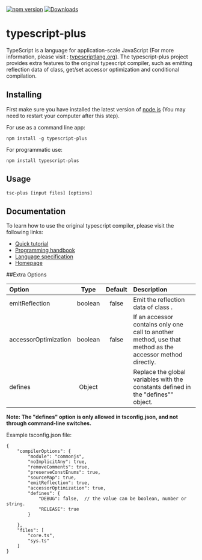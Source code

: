 [![npm version](https://badge.fury.io/js/typescript.svg)](https://www.npmjs.com/package/typescript-plus)
[![Downloads](https://img.shields.io/npm/dm/TypeScript.svg)](https://www.npmjs.com/package/typescript-plus)

# typescript-plus



TypeScript is a language for application-scale JavaScript (For more information, please visit : [typescriptlang.org](http://www.typescriptlang.org/)). The typescript-plus project provides extra features to the original typescript compiler, such as emitting reflection data of class, get/set accessor optimization and conditional compilation.

## Installing

First make sure you have installed the latest version of [node.js](http://nodejs.org/)
(You may need to restart your computer after this step).

For use as a command line app:

```
npm install -g typescript-plus
```

For programmatic use:

```
npm install typescript-plus
```

## Usage

```
tsc-plus [input files] [options]
```


## Documentation

To learn how to use the original typescript compiler, please visit the following links:

*  [Quick tutorial](http://www.typescriptlang.org/Tutorial)
*  [Programming handbook](http://www.typescriptlang.org/Handbook)
*  [Language specification](https://github.com/Microsoft/TypeScript/blob/master/doc/spec.md)
*  [Homepage](http://www.typescriptlang.org/)

##Extra Options

| Option                  | Type    | Default| Description                                        |
|:----------------------- |:-------:|:------:| :------------------------------------------------- |
| emitReflection        | boolean | false  | Emit the reflection data of class .                |
| accessorOptimization  | boolean | false  | If an accessor contains only one call to another method, use that method as the accessor method directly.|
| defines                 | Object  |        | Replace the global variables with the constants defined in the "defines"" object. |

**Note: The "defines" option is only allowed in tsconfig.json, and not through command-line switches.**

Example tsconfig.json file:

```
{
    "compilerOptions": {
        "module": "commonjs",
        "noImplicitAny": true,
        "removeComments": true,
        "preserveConstEnums": true,
        "sourceMap": true,
        "emitReflection": true,
        "accessorOptimization": true,
        "defines": {
            "DEBUG": false,  // the value can be boolean, number or string.
            "RELEASE": true
        }

    },  
    "files": [
        "core.ts",
        "sys.ts"
    ]  
}

```